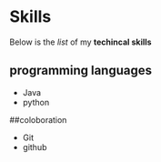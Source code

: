 # Skills

Below is the *list* of my **techincal skills**

## programming languages
- Java
- python

##coloboration
- Git 
- github
